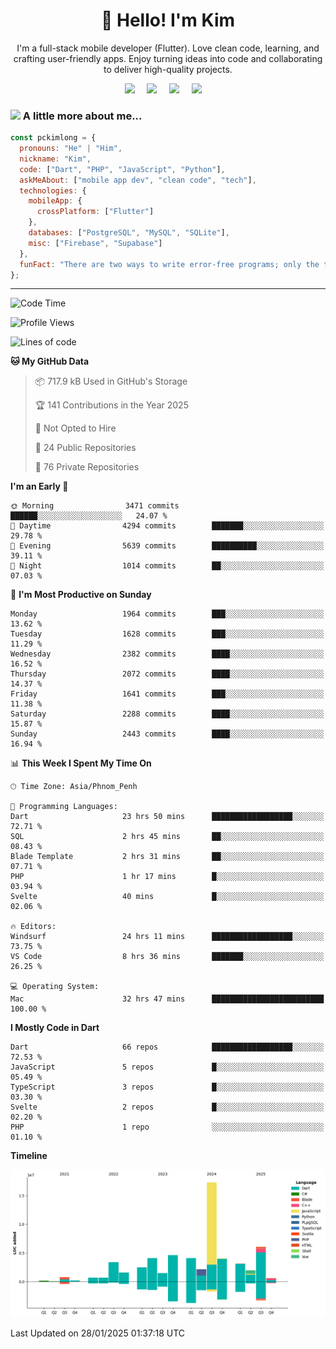 <h1 align="center">👋 Hello! I'm Kim</h1>

<p align="center">
   I'm a full-stack mobile developer (Flutter). Love clean code, learning, and crafting user-friendly apps. Enjoy turning ideas into code and collaborating to deliver high-quality projects.
</p>

<p align="center">
  <a href="mailto:pochkimlong88@gmail.com"><img src="https://img.shields.io/badge/gmail-%23D14836.svg?&style=for-the-badge&logo=gmail&logoColor=white" /></a>&nbsp;&nbsp;&nbsp;&nbsp;
  <a href="https://t.me/pochkimlong/"><img src="https://img.shields.io/badge/telegram-%230077B5.svg?&style=for-the-badge&logo=telegram&logoColor=white" /></a>&nbsp;&nbsp;&nbsp;&nbsp;
  <a href="https://www.youtube.com/@PochKimlong/"><img src="https://img.shields.io/badge/youtube-%23dc2743.svg?&style=for-the-badge&logo=youtube&logoColor=white" /></a>&nbsp;&nbsp;&nbsp;&nbsp;
  <a href="https://www.tiktok.com/@pckimlong/"><img src="https://img.shields.io/badge/tiktok-%23000000.svg?&style=for-the-badge&logo=tiktok&logoColor=white" /></a>&nbsp;&nbsp;&nbsp;&nbsp;
</p>

### <img src="https://media.giphy.com/media/VgCDAzcKvsR6OM0uWg/giphy.gif" width="50"> A little more about me...  

```javascript
const pckimlong = {
  pronouns: "He" | "Him",
  nickname: "Kim",
  code: ["Dart", "PHP", "JavaScript", "Python"],
  askMeAbout: ["mobile app dev", "clean code", "tech"],
  technologies: {
    mobileApp: {
      crossPlatform: ["Flutter"]
    },
    databases: ["PostgreSQL", "MySQL", "SQLite"],
    misc: ["Firebase", "Supabase"]
  },
  funFact: "There are two ways to write error-free programs; only the third one works."
};
```
---

<!--START_SECTION:waka-->
![Code Time](http://img.shields.io/badge/Code%20Time-998%20hrs%2015%20mins-blue)

![Profile Views](http://img.shields.io/badge/Profile%20Views-0-blue)

![Lines of code](https://img.shields.io/badge/From%20Hello%20World%20I%27ve%20Written-29.7%20million%20lines%20of%20code-blue)

**🐱 My GitHub Data** 

> 📦 717.9 kB Used in GitHub's Storage 
 > 
> 🏆 141 Contributions in the Year 2025
 > 
> 🚫 Not Opted to Hire
 > 
> 📜 24 Public Repositories 
 > 
> 🔑 76 Private Repositories 
 > 
**I'm an Early 🐤** 

```text
🌞 Morning                3471 commits        ██████░░░░░░░░░░░░░░░░░░░   24.07 % 
🌆 Daytime                4294 commits        ███████░░░░░░░░░░░░░░░░░░   29.78 % 
🌃 Evening                5639 commits        ██████████░░░░░░░░░░░░░░░   39.11 % 
🌙 Night                  1014 commits        ██░░░░░░░░░░░░░░░░░░░░░░░   07.03 % 
```
📅 **I'm Most Productive on Sunday** 

```text
Monday                   1964 commits        ███░░░░░░░░░░░░░░░░░░░░░░   13.62 % 
Tuesday                  1628 commits        ███░░░░░░░░░░░░░░░░░░░░░░   11.29 % 
Wednesday                2382 commits        ████░░░░░░░░░░░░░░░░░░░░░   16.52 % 
Thursday                 2072 commits        ████░░░░░░░░░░░░░░░░░░░░░   14.37 % 
Friday                   1641 commits        ███░░░░░░░░░░░░░░░░░░░░░░   11.38 % 
Saturday                 2288 commits        ████░░░░░░░░░░░░░░░░░░░░░   15.87 % 
Sunday                   2443 commits        ████░░░░░░░░░░░░░░░░░░░░░   16.94 % 
```


📊 **This Week I Spent My Time On** 

```text
🕑︎ Time Zone: Asia/Phnom_Penh

💬 Programming Languages: 
Dart                     23 hrs 50 mins      ██████████████████░░░░░░░   72.71 % 
SQL                      2 hrs 45 mins       ██░░░░░░░░░░░░░░░░░░░░░░░   08.43 % 
Blade Template           2 hrs 31 mins       ██░░░░░░░░░░░░░░░░░░░░░░░   07.71 % 
PHP                      1 hr 17 mins        █░░░░░░░░░░░░░░░░░░░░░░░░   03.94 % 
Svelte                   40 mins             █░░░░░░░░░░░░░░░░░░░░░░░░   02.06 % 

🔥 Editors: 
Windsurf                 24 hrs 11 mins      ██████████████████░░░░░░░   73.75 % 
VS Code                  8 hrs 36 mins       ███████░░░░░░░░░░░░░░░░░░   26.25 % 

💻 Operating System: 
Mac                      32 hrs 47 mins      █████████████████████████   100.00 % 
```

**I Mostly Code in Dart** 

```text
Dart                     66 repos            ██████████████████░░░░░░░   72.53 % 
JavaScript               5 repos             █░░░░░░░░░░░░░░░░░░░░░░░░   05.49 % 
TypeScript               3 repos             █░░░░░░░░░░░░░░░░░░░░░░░░   03.30 % 
Svelte                   2 repos             █░░░░░░░░░░░░░░░░░░░░░░░░   02.20 % 
PHP                      1 repo              ░░░░░░░░░░░░░░░░░░░░░░░░░   01.10 % 
```



**Timeline**

![Lines of Code chart](https://raw.githubusercontent.com/pckimlong/pckimlong/main/assets/bar_graph.png)


 Last Updated on 28/01/2025 01:37:18 UTC
<!--END_SECTION:waka-->

<!---
PochKimlong/PochKimlong is a ✨ special ✨ repository because its `README.md` (this file) appears on your GitHub profile.
You can click the Preview link to take a look at your changes.
--->
